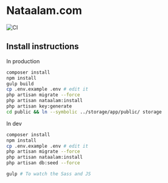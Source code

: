 # Nataalam.com
![CI](https://github.com/ybouhjira/nataalam-laravel/workflows/CI/badge.svg?branch=master)
## Install instructions

In production
```bash
composer install
npm install
gulp build
cp .env.example .env # edit it
php artisan migrate --force
php artisan nataalam:install
php artisan key:generate
cd public && ln --symbolic ../storage/app/public/ storage
```

In dev
```bash
composer install
npm install
cp .env.example .env # edit it
php artisan migrate --force
php artisan nataalam:install
php artisan db:seed --force

gulp # To watch the Sass and JS
```
